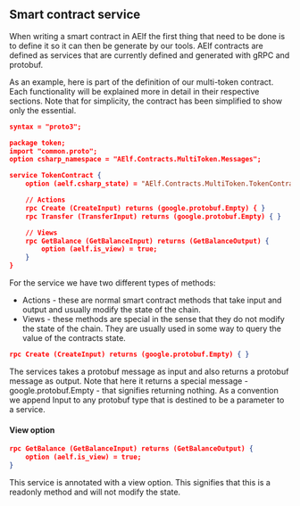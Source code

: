 ## Smart contract service

When writing a smart contract in AElf the first thing that need to be done is to define it so it can then be generate by our tools. AElf contracts are defined as services that are currently defined and generated with gRPC and protobuf.

As an example, here is part of the definition of our multi-token contract. Each functionality will be explained more in detail in their respective sections. Note that for simplicity, the contract has been simplified to show only the essential.

```json
syntax = "proto3";

package token;
import "common.proto";
option csharp_namespace = "AElf.Contracts.MultiToken.Messages";

service TokenContract {
    option (aelf.csharp_state) = "AElf.Contracts.MultiToken.TokenContractState";

    // Actions
    rpc Create (CreateInput) returns (google.protobuf.Empty) { }
    rpc Transfer (TransferInput) returns (google.protobuf.Empty) { }

    // Views
    rpc GetBalance (GetBalanceInput) returns (GetBalanceOutput) {
        option (aelf.is_view) = true;
    }
}

```

For the service we have two different types of methods:
* Actions - these are normal smart contract methods that take input and output and usually modify the state of the chain.
* Views - these methods are special in the sense that they do not modify the state of the chain. They are usually used in some way to query the value of the contracts state.

```json
rpc Create (CreateInput) returns (google.protobuf.Empty) { }
```

The services takes a protobuf message as input and also returns a protobuf message as output. Note that here it returns a special message - google.protobuf.Empty - that signifies returning nothing. As a convention we append Input to any protobuf type that is destined to be a parameter to a service.


#### View option

```json
rpc GetBalance (GetBalanceInput) returns (GetBalanceOutput) {
    option (aelf.is_view) = true;
}
```

This service is annotated with a view option. This signifies that this is a readonly method and will not modify the state.